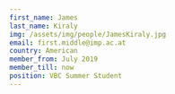 ```yaml
---
first_name: James
last_name: Kiraly
img: /assets/img/people/JamesKiraly.jpg
email: first.middle@imp.ac.at
country: American
member_from: July 2019
member_till: now
position: VBC Summer Student
---
```

